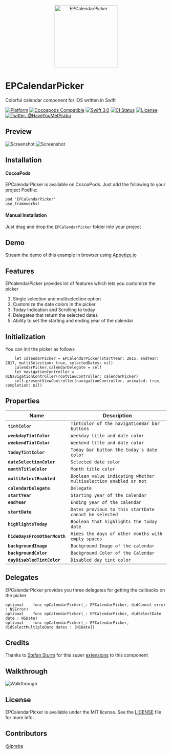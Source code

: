 <p align="center" >
  <img src="EPCalendarPickerLogo.png" alt="EPCalendarPicker" title="EPCalendarPicker" width="196">
</p>

# EPCalendarPicker
Colorful calendar component for iOS written in Swift


[![Platform](https://img.shields.io/cocoapods/p/EPCalendarPicker.svg?style=flat)](http://cocoapods.org/pods/EPContactsPicker)
[![Cocoapods Compatible](https://img.shields.io/cocoapods/v/EPCalendarPicker.svg?style=flat)](http://cocoadocs.org/docsets/EPCalendarPicker)
[![Swift 3.0](https://img.shields.io/badge/Swift-3.0-orange.svg?style=flat)](https://developer.apple.com/swift/)
[![CI Status](https://travis-ci.org/ipraba/EPCalendarPicker.svg?branch=master)](https://travis-ci.org/ipraba/EPCalendarPicker)
[![License](https://img.shields.io/cocoapods/l/Ouroboros.svg?style=flat)](https://github.com/ipraba/EPCalendarPicker/blob/master/LICENSE)
 [![Twitter: @HaveYouMetPrabu](https://img.shields.io/badge/contact-@HaveYouMetPrabu-blue.svg?style=flat)](https://twitter.com/HaveYouMetPrabu)

Preview
-------
![Screenshot](https://raw.githubusercontent.com/ipraba/EPCalendarPicker/master/Screenshots/Image2.png)    ![Screenshot](https://raw.githubusercontent.com/ipraba/EPCalendarPicker/master/Screenshots/Image3.png)


Installation
------------

#### CocoaPods
EPCalendarPicker is available on CocoaPods. Just add the following to your project Podfile:
```
pod 'EPCalendarPicker'
use_frameworks!
```
#### Manual Installation

Just drag and drop the `EPCalendarPicker` folder into your project

Demo
----

Stream the demo of this example in browser using [Appetize.io](https://appetize.io/app/2p5cj9qa4efv6z7trhnzc5rmz4)

Features
--------

EPcalendarPicker provides lot of features which lets you customize the picker

1. Single selection and multiselection option
2. Customize the date colors in the picker
3. Today Indication and Scrolling to today
4. Delegates that return the selected dates
5. Ability to set the starting and ending year of the calendar

Initialization
--------------
You can init the picker as follows

        let calendarPicker = EPCalendarPicker(startYear: 2015, endYear: 2017, multiSelection: true, selectedDates: nil)
        calendarPicker.calendarDelegate = self
        let navigationController = UINavigationController(rootViewController: calendarPicker)
        self.presentViewController(navigationController, animated: true, completion: nil)   

Properties
----------

Name | Description
---- | ---------
**`tintColor`**|`Tintcolor of the navigationBar bar buttons`
**`weekdayTintColor`**|`Weekday title and date color`
**`weekendTintColor`**|`Weekend title and date color`
**`todayTintColor`**|`Today bar button the today's date color`
**`dateSelectionColor`**|`Selected date color`
**`monthTitleColor`**|`Month title color`
**`multiSelectEnabled`**|`Boolean value indicating whether multiselection enabled or not`
**`calendarDelegate`**|`Delegate`
**`startYear`**|`Starting year of the calendar`
**`endYear`**|`Ending year of the calendar`
**`startDate`**|`Dates previous to this startDate cannot be selected`
**`highlightsToday`**|`Boolean that highlights the today date`
**`hideDaysFromOtherMonth`**|`Hides the days of other months with empty spaces`
**`backgroundImage`**|`Background Image of the calendar`
**`backgroundColor`**|`Background Color of the Calendar`
**`dayDisabledTintColor`**|`Disabled day tint color`

Delegates
---------
EPCalendarPicker provides you three delegates for getting the callbacks on the picker

    optional    func epCalendarPicker(_: EPCalendarPicker, didCancel error : NSError)
    optional    func epCalendarPicker(_: EPCalendarPicker, didSelectDate date : NSDate)
    optional    func epCalendarPicker(_: EPCalendarPicker, didSelectMultipleDate dates : [NSDate])

Credits
-------
Thanks to [Stefan Sturm](https://github.com/Urkman) for this super [extensions](https://github.com/ipraba/EPCalendarPicker/pull/9) to this component 

Walkthrough
-----------
![Walkthrough](https://raw.githubusercontent.com/ipraba/EPCalendarPicker/master/Screenshots/Walkthrough1.gif)

License
-------
EPCalendarPicker is available under the MIT license. See the [LICENSE](https://github.com/ipraba/EPCalendarPicker/blob/master/LICENSE) file for more info.

Contributors
------------
[@ipraba](https://github.com/ipraba)


